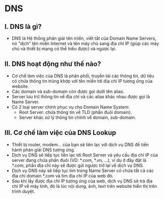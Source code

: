 # DNS
## I. DNS là gì?
- DNS là Hệ thống phân giải tên miền, viết tắt của Domain Name Servers, nó "dịch" tên miền Internet và tên máy chủ sang địa chỉ IP (giúp các máy chủ và thiết bị mạng có thể hiểu được) và ngược lại.

## II. DNS hoạt động như thế nào?
- Cơ chế làm việc của DNS là phân phối, truyền tải các thông tin, dữ liệu có chứa thông tin trùng khớp với tên miền tới địa chỉ IP tương ứng của website.
- Các domain và sub-domain còn được gọi dưới tên alias.
- Server lưu trữ thông tin về địa chỉ và các alias khác nhau được gọi là Name Server.
- Có 2 loại server chính phục vụ cho Domain Name System:
  - Root Server: chứa thông tin về TLD (phần đuôi domain).
  - Server khác xử lý thông tin chính vể domain, sub-domain.

## III. Cơ chế làm việc của DNS Lookup
- Thiết bị router, modem... của bạn sẽ liên lạc với dịch vụ DNS để tiến hành phân giải DNS tương ứng. 
- Dịch vụ DNS sẽ tiếp tục liên lạc tới Root Server và yêu cầu địa chỉ IP của server đang chứa phần đuôi (VD: *.com, *.vn, ...), ví dụ ở đây đặt là *.com, phần địa chỉ này sẽ được gửi ngược trở lại về dịch vụ DNS.
-  Dịch vụ DNS này sẽ tiếp tục tìm trong Name Server có chứa tất cả các địa chỉ domain *.com và tìm địa chỉ IP của web đó. 
- Sau khi lấy được địa chỉ IP tương ứng của web, dịch vụ DNS sẽ trả địa chỉ IP về máy tính, đó là lúc nội dung, ảnh, text trên website hiển thị trên trình duyệt.
